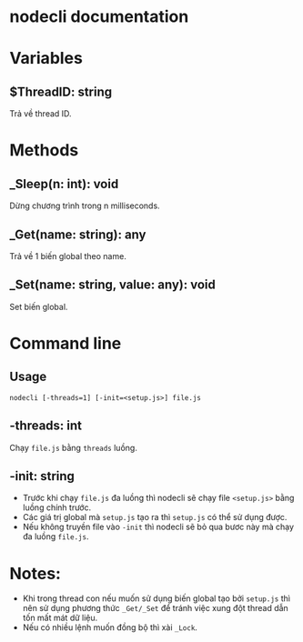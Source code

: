 # nodecli documentation

# Variables
## $ThreadID: string
Trả về thread ID.

# Methods

## _Sleep(n: int): void
Dừng chương trình trong n milliseconds.

## _Get(name: string): any
Trả về 1 biến global theo name.

## _Set(name: string, value: any): void
Set biến global.

# Command line

## Usage
```nodecli [-threads=1] [-init=<setup.js>] file.js```

## -threads: int
Chạy ```file.js``` bằng ```threads``` luồng.

## -init: string
* Trước khi chạy ```file.js``` đa luồng thì nodecli sẽ chạy file ```<setup.js>``` bằng luồng chính trước.
* Các giá trị global mà ```setup.js``` tạo ra thì ```setup.js``` có thể sử dụng được.
* Nếu không truyền file vào ```-init``` thì nodecli sẽ bỏ qua bươc này mà chạy đa luồng ```file.js```.


# Notes:
* Khi trong thread con nếu muốn sử dụng biến global tạo bởi ```setup.js``` thì nên sử dụng phương thức ```_Get/_Set``` để tránh việc xung đột thread dẫn tốn mất mát dữ liệu.
* Nếu có nhiều lệnh muốn đồng bộ thì xài ```_Lock```.

